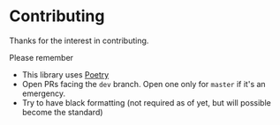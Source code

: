 # Contributing 
Thanks for the interest in contributing. 


Please remember

- This library uses [Poetry](https://python-poetry.org/docs/)
- Open PRs facing the ``dev`` branch. Open one only for ``master`` if it's an emergency.
- Try to have black formatting (not required as of yet, but will possible become the standard)
